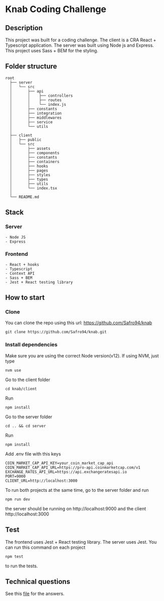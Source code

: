 # Knab Coding Challenge

## Description

This project was built for a coding challenge. The client is a CRA React + Typescript application. The server was built using Node js and Express. This project uses Sass + BEM for the styling.

## Folder structure
    root
      ├── server
      │   └── src
      │       ├── api
      │       │    ├── controllers
      │       │    ├── routes
      │       │    └── index.js
      │       ├── constants
      │       ├── integration
      │       ├── middlewares
      │       ├── service
      │       └── utils
      │
      ├── client
      │   ├── public
      │   └── src
      │       ├── assets
      │       ├── components
      │       ├── constants
      │       ├── containers
      │       ├── hooks
      │       ├── pages
      │       ├── styles
      │       ├── types
      │       ├── utils
      │       └── index.tsx
      │
      └── README.md

## Stack

### Server

    - Node JS
    - Express

### Frontend

    - React + hooks
    - Typescript
    - Context API
    - Sass + BEM
    - Jest + React testing library

## How to start

### Clone

You can clone the repo using this url: https://github.com/Safro94/knab

```
git clone https://github.com/Safro94/knab.git
```

### Install dependencies

Make sure you are using the correct Node version(v12). If using NVM, just type

```
nvm use
```

Go to the client folder

```
cd knab/client
```

Run

```
npm install
```

Go to the server folder

```
cd .. && cd server
```

Run

```
npm install
```

Add .env file with this keys

```
COIN_MARKET_CAP_API_KEY=your_coin_market_cap_api
COIN_MARKET_CAP_API_URL=https://pro-api.coinmarketcap.com/v1
EXCHANGE_RATES_API_URL=https://api.exchangeratesapi.io
PORT=9000
CLIENT_URL=http://localhost:3000
```

To run both projects at the same time, go to the server folder and run

```
npm run dev
```

the server should be running on http://localhost:9000 and the client http://localhost:3000

## Test

The frontend uses Jest + React testing library. The server uses Jest. You can run this command on each project

```
npm test
```

to run the tests.

## Technical questions

See this [file](https://github.com/Safro94/knab/blob/master/answers_to_technical_questions.md) for the answers.
